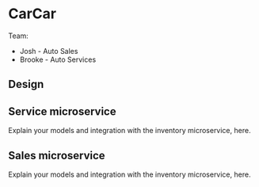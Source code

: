# CarCar

Team:

* Josh - Auto Sales
* Brooke - Auto Services

## Design

## Service microservice

Explain your models and integration with the inventory
microservice, here.

## Sales microservice

Explain your models and integration with the inventory
microservice, here.
